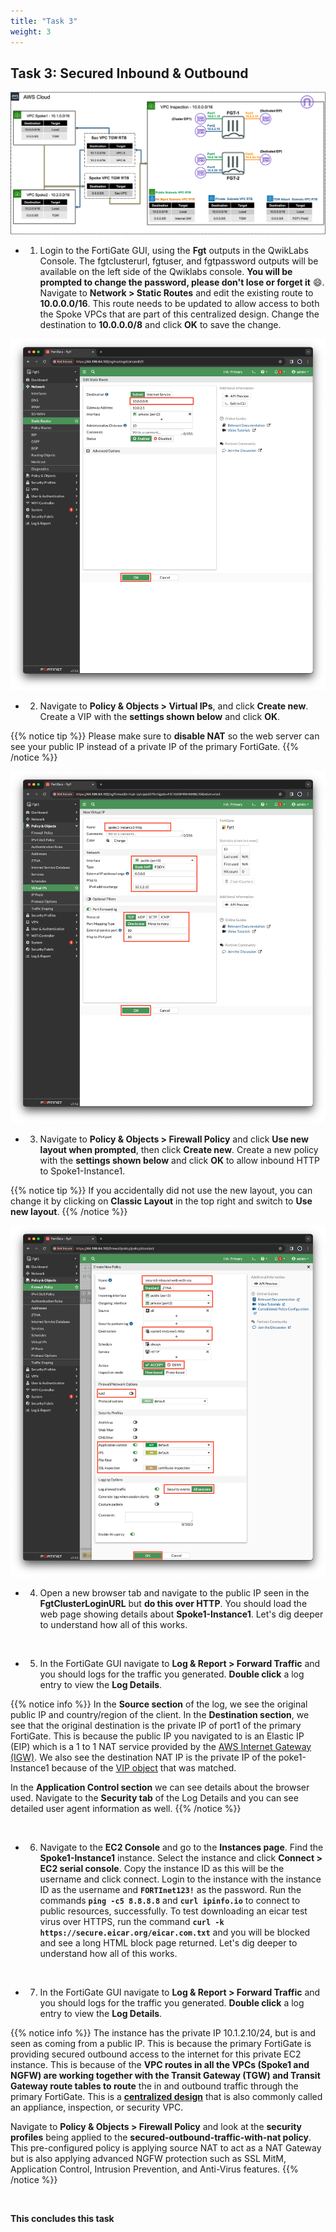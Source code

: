 ```yaml
---
title: "Task 3"
weight: 3
---
```



## Task 3: Secured Inbound & Outbound

![](image-fgcp-tgw.png)

- 1. Login to the FortiGate GUI, using the **Fgt** outputs in the QwikLabs Console. The fgtclusterurl, fgtuser, and fgtpassword outputs will be available on the left side of the Qwiklabs console. **You will be prompted to change the password, please don't lose  or forget it** :smile:. Navigate to **Network > Static Routes** and edit the existing route to **10.0.0.0/16**. This route needs to be updated to allow access to both the Spoke VPCs that are part of this centralized design. Change the destination to **10.0.0.0/8** and click **OK** to save the change.

![](image-t3-1.png)

- 2. Navigate to **Policy & Objects > Virtual IPs**, and click **Create new**. Create a VIP with the **settings shown below** and click **OK**.

{{% notice tip %}}
Please make sure to **disable NAT** so the web server can see your public IP instead of a private IP of the primary FortiGate.
{{% /notice %}}

![](image-t3-2.png)

- 3. Navigate to **Policy & Objects > Firewall Policy** and click **Use new layout when prompted**, then click **Create new**. Create a new policy with the **settings shown below** and click **OK** to allow inbound HTTP to Spoke1-Instance1.

{{% notice tip %}}
If you accidentally did not use the new layout, you can change it by clicking on **Classic Layout** in the top right and switch to **Use new layout**.
{{% /notice %}}

![](image-t3-3.png)

- 4. Open a new browser tab and navigate to the public IP seen in the **FgtClusterLoginURL** but **do this over HTTP**. You should load the web page showing details about **Spoke1-Instance1**. Let's dig deeper to understand how all of this works.

![]()

- 5. In the FortiGate GUI navigate to **Log & Report > Forward Traffic** and you should logs for the traffic you generated. **Double click** a log entry to view the **Log Details**.

{{% notice info %}}
In the **Source section** of the log, we see the original public IP and country/region of the client. In the **Destination section**, we see that the original destination is the private IP of port1 of the primary FortiGate. This is because the public IP you navigated to is an Elastic IP (EIP) which is a 1 to 1 NAT service provided by the [AWS Internet Gateway (IGW)](https://docs.aws.amazon.com/vpc/latest/userguide/VPC_Internet_Gateway.html). We also see the destination NAT IP is the private IP of the poke1-Instance1 because of the [VIP object](https://fortinetcloudcse.github.io/FGCP-in-AWS/7_usecases/71_usecase1.html) that was matched.

In the **Application Control section** we can see details about the browser used. Navigate to the **Security tab** of the Log Details and you can see detailed user agent information as well.
{{% /notice %}}

![]()

- 6. Navigate to the **EC2 Console** and go to the **Instances page**. Find the **Spoke1-Instance1** instance. Select the instance and click **Connect > EC2 serial console**. Copy the instance ID as this will be the username and click connect. Login to the instance with the instance ID as the username and **`FORTInet123!`** as the password. Run the commands **`ping -c5 8.8.8.8`** and **`curl ipinfo.io`** to connect to public resources, successfully. To test downloading an eicar test virus over HTTPS, run the command **`curl -k https://secure.eicar.org/eicar.com.txt`** and you will be blocked and see a long HTML block page returned. Let's dig deeper to understand how all of this works.

![]()

- 7. In the FortiGate GUI navigate to **Log & Report > Forward Traffic** and you should logs for the traffic you generated. **Double click** a log entry to view the **Log Details**.

{{% notice info %}}
The instance has the private IP 10.1.2.10/24, but is and seen as coming from a public IP. This is because the primary FortiGate is providing secured outbound access to the internet for this private EC2 instance. This is because of the **VPC routes in all the VPCs (Spoke1 and NGFW) are working together with the Transit Gateway (TGW) and Transit Gateway route tables to route** the in and outbound traffic through the primary FortiGate. This is a [**centralized design**](https://docs.aws.amazon.com/vpc/latest/tgw/transit-gateway-appliance-scenario.html) that is also commonly called an appliance, inspection, or security VPC.

Navigate to **Policy & Objects > Firewall Policy** and look at the **security profiles** being applied to the **secured-outbound-traffic-with-nat policy**. This pre-configured policy is applying source NAT to act as a NAT Gateway but is also applying advanced NGFW protection such as SSL MitM, Application Control, Intrusion Prevention, and Anti-Virus features.
{{% /notice %}}

![]()

**This concludes this task**
